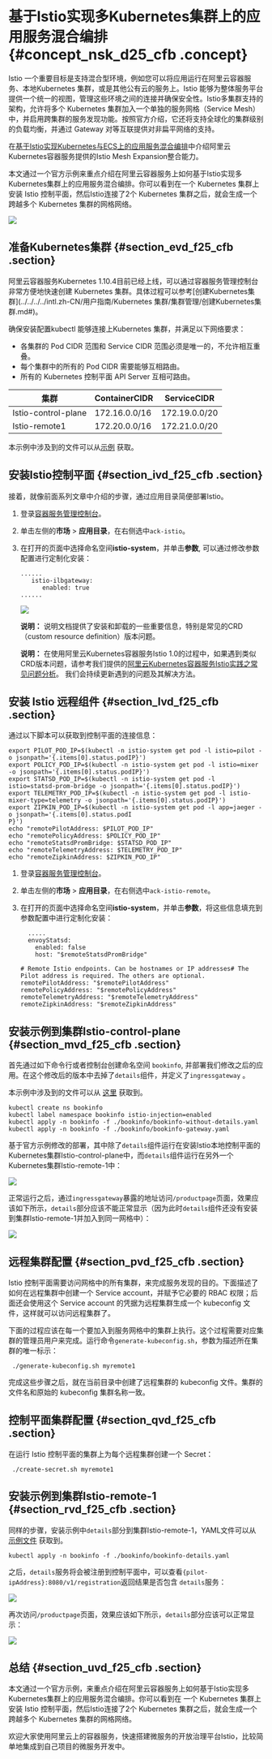 # 基于Istio实现多Kubernetes集群上的应用服务混合编排 {#concept_nsk_d25_cfb .concept}

Istio 一个重要目标是支持混合型环境，例如您可以将应用运行在阿里云容器服务、本地Kubernetes 集群，或是其他公有云的服务上。Istio 能够为整体服务平台提供一个统一的视图，管理这些环境之间的连接并确保安全性。Istio多集群支持的架构，允许将多个 Kubernetes 集群加入一个单独的服务网格（Service Mesh）中，并启用跨集群的服务发现功能。按照官方介绍，它还将支持全球化的集群级别的负载均衡，并通过 Gateway 对等互联提供对非扁平网络的支持。

在[基于Istio实现Kubernetes与ECS上的应用服务混合编排](intl.zh-CN/最佳实践/基于Istio实现Kubernetes与ECS上的应用服务混合编排.md#)中介绍阿里云Kubernetes容器服务提供的Istio Mesh Expansion整合能力。

本文通过一个官方示例来重点介绍在阿里云容器服务上如何基于Istio实现多Kubernetes集群上的应用服务混合编排。你可以看到在一个 Kubernetes 集群上安装 Istio 控制平面，然后Istio连接了2个 Kubernetes 集群之后，就会生成一个跨越多个 Kubernetes 集群的网格网络。

![](http://static-aliyun-doc.oss-cn-hangzhou.aliyuncs.com/assets/img/21317/153804280912672_zh-CN.png)

## 准备Kubernetes集群 {#section_evd_f25_cfb .section}

阿里云容器服务Kubernetes 1.10.4目前已经上线，可以通过容器服务管理控制台非常方便地快速创建 Kubernetes 集群。具体过程可以参考[创建Kubernetes集群](../../../../intl.zh-CN/用户指南/Kubernetes 集群/集群管理/创建Kubernetes集群.md#)。

确保安装配置kubectl 能够连接上Kubernetes 集群，并满足以下网络要求：

-   各集群的 Pod CIDR 范围和 Service CIDR 范围必须是唯一的，不允许相互重叠。
-   每个集群中的所有的 Pod CIDR 需要能够互相路由。
-   所有的 Kubernetes 控制平面 API Server 互相可路由。

|集群|ContainerCIDR|ServiceCIDR|
|--|-------------|-----------|
|Istio-control-plane|172.16.0.0/16|172.19.0.0/20|
|Istio-remote1|172.20.0.0/16|172.21.0.0/20|

本示例中涉及到的文件可以从[示例](https://github.com/osswangxining/istio-multicluster) 获取。

## 安装Istio控制平面 {#section_ivd_f25_cfb .section}

接着，就像前面系列文章中介绍的步骤，通过应用目录简便部署Istio。

1.  登录[容器服务管理控制台](https://cs.console.aliyun.com)。
2.  单击左侧的**市场** \> **应用目录**，在右侧选中`ack-istio`。
3.  在打开的页面中选择命名空间**istio-system**，并单击**参数**, 可以通过修改参数配置进行定制化安装：

    ```
    ......
       istio-ilbgateway:
          enabled: true
    ......
    ```

    ![](http://static-aliyun-doc.oss-cn-hangzhou.aliyuncs.com/assets/img/21317/153804280912673_zh-CN.png)

    **说明：** 说明文档提供了安装和卸载的一些重要信息，特别是常见的CRD（custom resource definition）版本问题。

    **说明：** 在使用阿里云Kubernetes容器服务Istio 1.0的过程中，如果遇到类似CRD版本问题，请参考我们提供的[阿里云Kubernetes容器服务Istio实践之常见问题分析](https://yq.aliyun.com/articles/621026)。 我们会持续更新遇到的问题及其解决方法。


## 安装 Istio 远程组件 {#section_lvd_f25_cfb .section}

通过以下脚本可以获取到控制平面的连接信息：

```
export PILOT_POD_IP=$(kubectl -n istio-system get pod -l istio=pilot -o jsonpath='{.items[0].status.podIP}')
export POLICY_POD_IP=$(kubectl -n istio-system get pod -l istio=mixer -o jsonpath='{.items[0].status.podIP}')
export STATSD_POD_IP=$(kubectl -n istio-system get pod -l istio=statsd-prom-bridge -o jsonpath='{.items[0].status.podIP}')
export TELEMETRY_POD_IP=$(kubectl -n istio-system get pod -l istio-mixer-type=telemetry -o jsonpath='{.items[0].status.podIP}')
export ZIPKIN_POD_IP=$(kubectl -n istio-system get pod -l app=jaeger -o jsonpath='{.items[0].status.podI
P}')
echo "remotePilotAddress: $PILOT_POD_IP"
echo "remotePolicyAddress: $POLICY_POD_IP"
echo "remoteStatsdPromBridge: $STATSD_POD_IP"
echo "remoteTelemetryAddress: $TELEMETRY_POD_IP"
echo "remoteZipkinAddress: $ZIPKIN_POD_IP"
```

1.  登录[容器服务管理控制台](https://cs.console.aliyun.com)。
2.  单击左侧的**市场** \> **应用目录**，在右侧选中`ack-istio-remote`。
3.  在打开的页面中选择命名空间**istio-system**，并单击**参数**，将这些信息填充到参数配置中进行定制化安装：

    ```
      .....
      envoyStatsd:
        enabled: false
        host: "$remoteStatsdPromBridge"
    ```

    ```
    # Remote Istio endpoints. Can be hostnames or IP addresses# The Pilot address is required. The others are optional.
    remotePilotAddress: "$remotePilotAddress"
    remotePolicyAddress: "$remotePolicyAddress"
    remoteTelemetryAddress: "$remoteTelemetryAddress"
    remoteZipkinAddress: "$remoteZipkinAddress"
    ```


## 安装示例到集群Istio-control-plane {#section_mvd_f25_cfb .section}

首先通过如下命令行或者控制台创建命名空间 `bookinfo`, 并部署我们修改之后的应用。在这个修改后的版本中去掉了`details`组件，并定义了`ingressgateway` 。

本示例中涉及到的文件可以从 [这里](https://github.com/osswangxining/istio-multicluster) 获取到。

```
kubectl create ns bookinfo 
kubectl label namespace bookinfo istio-injection=enabled
kubectl apply -n bookinfo -f ./bookinfo/bookinfo-without-details.yaml
kubectl apply -n bookinfo -f ./bookinfo/bookinfo-gateway.yaml
```

基于官方示例修改的部署，其中除了`details`组件运行在安装Istio本地控制平面的Kubernetes集群Istio-control-plane中，而`details`组件运行在另外一个Kubernetes集群Istio-remote-1中：

![](http://static-aliyun-doc.oss-cn-hangzhou.aliyuncs.com/assets/img/21317/153804280912674_zh-CN.png)

正常运行之后，通过`ingressgateway`暴露的地址访问`/productpage`页面，效果应该如下所示，`details`部分应该不能正常显示（因为此时`details`组件还没有安装到集群Istio-remote-1并加入到同一网格中）：

![](http://static-aliyun-doc.oss-cn-hangzhou.aliyuncs.com/assets/img/21317/153804280912675_zh-CN.png)

## 远程集群配置 {#section_pvd_f25_cfb .section}

Istio 控制平面需要访问网格中的所有集群，来完成服务发现的目的。下面描述了如何在远程集群中创建一个 Service account，并赋予它必要的 RBAC 权限；后面还会使用这个 Service account 的凭据为远程集群生成一个 kubeconfig 文件，这样就可以访问远程集群了。

下面的过程应该在每一个要加入到服务网格中的集群上执行。这个过程需要对应集群的管理员用户来完成。运行命令`generate-kubeconfig.sh`，参数为描述所在集群的唯一标示：

```
 ./generate-kubeconfig.sh myremote1
```

完成这些步骤之后，就在当前目录中创建了远程集群的 kubeconfig 文件。集群的文件名和原始的 kubeconfig 集群名称一致。

## 控制平面集群配置 {#section_qvd_f25_cfb .section}

在运行 Istio 控制平面的集群上为每个远程集群创建一个 Secret：

```
 ./create-secret.sh myremote1
```

## 安装示例到集群Istio-remote-1 {#section_rvd_f25_cfb .section}

同样的步骤，安装示例中`details`部分到集群Istio-remote-1，YAML文件可以从 [示例文件](https://github.com/osswangxining/istio-multicluster) 获取到。

```
kubectl apply -n bookinfo -f ./bookinfo/bookinfo-details.yaml
```

之后，`details`服务将会被注册到控制平面中，可以查看`{pilot-ipAddress}:8080/v1/registration`返回结果是否包含 `details`服务：

![](http://static-aliyun-doc.oss-cn-hangzhou.aliyuncs.com/assets/img/21317/153804280912676_zh-CN.png)

再次访问`/productpage`页面，效果应该如下所示，`details`部分应该可以正常显示：

![](http://static-aliyun-doc.oss-cn-hangzhou.aliyuncs.com/assets/img/21317/153804281012677_zh-CN.png)

## 总结 {#section_uvd_f25_cfb .section}

本文通过一个官方示例，来重点介绍在阿里云容器服务上如何基于Istio实现多Kubernetes集群上的应用服务混合编排。你可以看到在 一个 Kubernetes 集群上安装 Istio 控制平面，然后Istio连接了2个 Kubernetes 集群之后，就会生成一个跨越多个 Kubernetes 集群的网格网络。

欢迎大家使用阿里云上的容器服务，快速搭建微服务的开放治理平台Istio，比较简单地集成到自己项目的微服务开发中。

